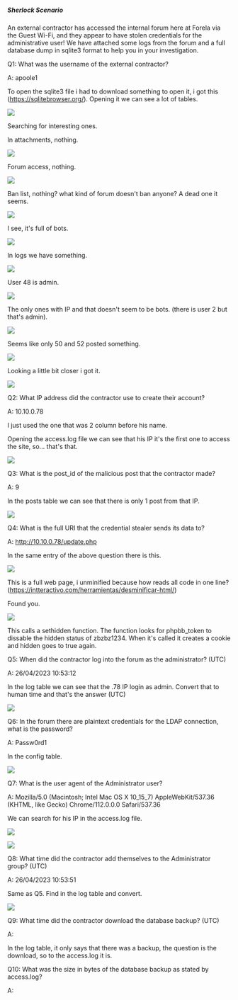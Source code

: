 
##### Sherlock Scenario

An external contractor has accessed the internal forum here at Forela via the Guest Wi-Fi, and they appear to have stolen credentials for the administrative user! We have attached some logs from the forum and a full database dump in sqlite3 format to help you in your investigation.



Q1: What was the username of the external contractor?

A: apoole1

To open the sqlite3 file i had to download something to open it, i got this (https://sqlitebrowser.org/).
Opening it we can see a lot of tables.

![](../../Img/Pasted%20image%2020250509162952.png)

Searching for interesting ones.

In attachments, nothing.

![](../../Img/Pasted%20image%2020250509163102.png)

Forum access, nothing.

![](../../Img/Pasted%20image%2020250509163130.png)

Ban list, nothing? what kind of forum doesn't ban anyone?
A dead one it seems.

![](../../Img/Pasted%20image%2020250509163237.png)

I see, it's full of bots.

![](../../Img/Pasted%20image%2020250509163309.png)

In logs we have something.

![](../../Img/Pasted%20image%2020250509163400.png)

User 48 is admin.

![](../../Img/Pasted%20image%2020250509163426.png)

The only ones with IP and that doesn't seem to be bots. (there is user 2 but that's admin).

![](../../Img/Pasted%20image%2020250509163539.png)

Seems like only 50 and 52 posted something.

![](../../Img/Pasted%20image%2020250509163818.png)

Looking a little bit closer i got it.

![](../../Img/Pasted%20image%2020250509164716.png)

Q2: What IP address did the contractor use to create their account?

A: 10.10.0.78

I just used the one that was 2 column before his name. 

Opening the access.log file we can see that his IP it's the first one to access the site, so... that's that.

![](../../Img/Pasted%20image%2020250509170311.png)

Q3: What is the post_id of the malicious post that the contractor made?

A: 9

In the posts table we can see that there is only 1 post from that IP.

![](../../Img/Pasted%20image%2020250509170450.png)

Q4: What is the full URI that the credential stealer sends its data to?

A: http://10.10.0.78/update.php

In the same entry of the above question there is this.

![](../../Img/Pasted%20image%2020250509171051.png)

This is a full web page, i unminified because how reads all code in one line? (https://intteractivo.com/herramientas/desminificar-html/)

Found you.

![](../../Img/Pasted%20image%2020250509171215.png)

This calls a sethidden function.
The function looks for phpbb_token to dissable the hidden status of zbzbz1234. When it's called it creates a cookie and hidden goes to true again.

Q5: When did the contractor log into the forum as the administrator? (UTC)

A: 26/04/2023 10:53:12

In the log table we can see that the .78 IP login as admin.
Convert that to human time and that's the answer (UTC)

![](../../Img/Pasted%20image%2020250509172005.png)

Q6: In the forum there are plaintext credentials for the LDAP connection, what is the password?

A: Passw0rd1

In the config table.

![](../../Img/Pasted%20image%2020250509172340.png)

Q7: What is the user agent of the Administrator user?

A: Mozilla/5.0 (Macintosh; Intel Mac OS X 10_15_7) AppleWebKit/537.36 (KHTML, like Gecko) Chrome/112.0.0.0 Safari/537.36

We can search for his IP in the access.log file.

![](../../Img/Pasted%20image%2020250509172623.png)

![](../../Img/Pasted%20image%2020250509172553.png)


Q8: What time did the contractor add themselves to the Administrator group? (UTC)

A: 26/04/2023 10:53:51

Same as Q5. Find in the log table and convert.

![](../../Img/Pasted%20image%2020250509172711.png)

Q9: What time did the contractor download the database backup? (UTC)

A: 

In the log table, it only says that there was a backup, the question is the download, so to the access.log it is.



Q10: What was the size in bytes of the database backup as stated by access.log?

A: 

